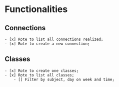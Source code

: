 # Functionalities

## Connections

    - [x] Rote to list all connections realized;
    - [x] Rote to create a new connection;

## Classes

    - [x] Rote to create one classes;
    - [x] Rote to list all classes;
        - [] Filter by subject, day on week and time;
